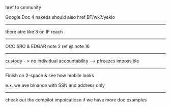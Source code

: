 href to cmmunity

Google Doc 4 nakeds should also href BT/wk?/yeklo

---

there atre like 3 on IF reach

---

OCC SRO & EDGAR note 2 ref @ note 16 

---

custody - > no individual accountability --> pfreezes impossible 

---

Finish on 2-space & see how mobile looks 

e.x. we ave binance with SSN and address only 

---

check out the compilot impoicatiosn if we have more doc examples 
